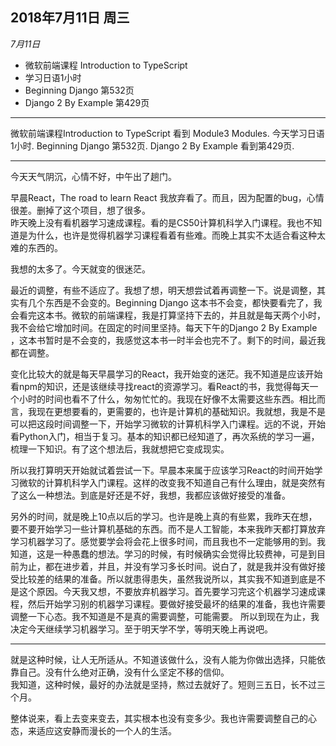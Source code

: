 
2018年7月11日 周三
-----------------

*7月11日*
- 微软前端课程 Introduction to TypeScript
- 学习日语1小时
- Beginning Django 第532页
- Django 2 By Example 第429页

---
微软前端课程Introduction to TypeScript 看到 Module3 Modules. 
今天学习日语1小时. 
Beginning Django 第532页. 
Django 2 By Example 看到第429页. 

---

今天天气阴沉，心情不好，中午出了趟门。  

早晨React，The road to learn React 我放弃看了。而且，因为配置的bug，心情很差。删掉了这个项目，想了很多。  
昨天晚上没有看机器学习速成课程。看的是CS50计算机科学入门课程。我也不知道是为什么，也许是觉得机器学习课程看着有些难。而晚上其实不太适合看这种太难的东西的。

我想的太多了。今天就变的很迷茫。  

最近的调整，有些不适应了。我想了想，明天想尝试着再调整一下。说是调整，其实有几个东西是不会变的。Beginning Django 这本书不会变，都快要看完了，我会看完这本书。微软的前端课程，我是打算坚持下去的，并且就是每天两个小时，我不会给它增加时间。在固定的时间里坚持。每天下午的Django 2 By Example ，这本书暂时是不会变的，我感觉这本书一时半会也完不了。剩下的时间，最近我都在调整。  

变化比较大的就是每天早晨学习的React，我开始变的迷茫。我不知道是应该开始看npm的知识，还是该继续寻找react的资源学习。看React的书，我觉得每天一个小时的时间也看不了什么，匆匆忙忙的。我现在好像不太需要这些东西。相比而言，我现在更想要看的，更需要的，也许是计算机的基础知识。我就想，我是不是可以把这段时间调整一下，开始学习微软的计算机科学入门课程。远的不说，开始看Python入门，相当于复习。基本的知识都已经知道了，再次系统的学习一遍，梳理一下知识。有了这个想法后，我就想把它变成现实。  

所以我打算明天开始就试着尝试一下。早晨本来属于应该学习React的时间开始学习微软的计算机科学入门课程。这样的改变我不知道自己有什么理由，就是突然有了这么一种想法。到底是好还是不好，我想，我都应该做好接受的准备。  

另外的时间，就是晚上10点以后的学习。也许是晚上真的有些累，我昨天在想，要不要开始学习一些计算机基础的东西。而不是人工智能，本来我昨天都打算放弃学习机器学习了。感觉要学会将会花上很多时间，而且我也不一定能够用的到。我知道，这是一种愚蠢的想法。学习的时候，有时候确实会觉得比较费神，可是到目前为止，都在进步着，并且，并没有学习多长时间。说白了，就是我并没有做好接受比较差的结果的准备。所以就患得患失，虽然我说所以，其实我不知道到底是不是这个原因。今天我又想，不要放弃机器学习。首先要学习完这个机器学习速成课程，然后开始学习别的机器学习课程。要做好接受最坏的结果的准备，我也许需要调整一下心态。我不知道是不是真的需要调整，可能需要。
所以到现在为止，我决定今天继续学习机器学习。至于明天学不学，等明天晚上再说吧。  

---
就是这种时候，让人无所适从。不知道该做什么，没有人能为你做出选择，只能依靠自己。没有什么绝对正确，没有什么坚定不移的信仰。  
我知道，这种时候，最好的办法就是坚持，熬过去就好了。短则三五日，长不过三个月。  

整体说来，看上去变来变去，其实根本也没有变多少。我也许需要调整自己的心态，来适应这安静而漫长的一个人的生活。  

